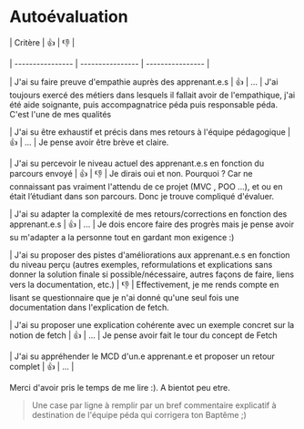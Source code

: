 # Autoévaluation

| Critère | 👍 | 👎 |

| ---------------- | ---------------- | ---------------- |

| J'ai su faire preuve d'empathie auprès des apprenant.e.s |  👍 | ... |
J'ai toujours exercé des métiers dans lesquels il fallait avoir de l'empathique, j'ai été aide soignante, puis accompagnatrice péda puis responsable péda.
C'est l'une de mes qualités


| J'ai su être exhaustif et précis dans mes retours à l'équipe pédagogique | 👍 | ... |
Je pense avoir être brève et claire.

| J'ai su percevoir le niveau actuel des apprenant.e.s en fonction du parcours envoyé |  👍  |  👎  |
Je dirais oui et non. Pourquoi ? Car ne connaissant pas vraiment l'attendu de ce projet (MVC , POO ...), et ou en était l’étudiant dans son parcours. Donc je trouve compliqué d'évaluer.


| J'ai su adapter la complexité de mes retours/corrections en fonction des apprenant.e.s |   👍   | ... |
Je dois encore faire des progrès mais je pense avoir su m'adapter a la personne tout en gardant mon exigence :)

| J'ai su proposer des pistes d'améliorations aux apprenant.e.s en fonction du niveau perçu (autres exemples, reformulations et explications sans donner la solution finale si possible/nécessaire, autres façons de faire, liens vers la documentation, etc.) |  👎 |
Effectivement, je me rends compte en lisant se questionnaire que je n'ai donné qu'une seul fois une documentation dans l'explication de fetch.

| J'ai su proposer une explication cohérente avec un exemple concret sur la notion de fetch |   👍  | ... |
Je pense avoir fait le tour du concept de Fetch 

| J'ai su appréhender le MCD d'un.e apprenant.e et proposer un retour complet | 👍 | ... |

  Merci d'avoir pris le temps de me lire :). A bientot peu etre.

> Une case par ligne à remplir par un bref commentaire explicatif à destination de l'équipe péda qui corrigera ton Baptême ;)